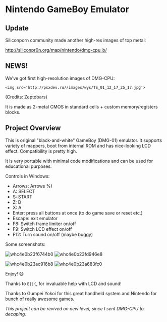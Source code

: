 # Nintendo GameBoy Emulator

## Update

Siliconporn community made another high-res images of top metal:

http://siliconpr0n.org/map/nintendo/dmg-cpu_b/

## NEWS!

We've got first high-resolution images of DMG-CPU:

```<img src='http://psxdev.ru//images/wys/TS_01_12_17_25_17.jpg'>```

(Credits: Zeptobars)

It is made as 2-metal CMOS in standard cells + custom memory/registers blocks.

## Project Overview

This is original "black-and-white" GameBoy (DMG-01) emulator.
It supports variety of mappers, boot from internal ROM and has nice-looking LCD effect.
Compatibility is pretty high.

It is very portable with minimal code modifications and can be used for educational purposes.<br>

Controls in Windows:
- Arrows: Arrows %)
- A: SELECT
- S: START
- Z: B
- X: A
- Enter: press all buttons at once (to do game save or reset etc.)
- Escape: exit emulator
- F8: Switch frame limiter on/off
- F9: Switch LCD effect on/off
- F12: Turn sound on/off (maybe buggy)

Some screenshots:

![whc4e0b23f6744b0](/imgstore/whc4e0b23f6744b0.png)
![whc4e0b23fd946e8](/imgstore/whc4e0b23fd946e8.png)

![whc4e0b23ac916b8](/imgstore/whc4e0b23ac916b8.png)
![whc4e0b23a683fc0](/imgstore/whc4e0b23a683fc0.png)

Enjoy! :smile:

Thanks to `E}|{`, for invaluable help with LCD and sound!

Thanks to Gumpei Yokoi for this great handheld system and Nintendo for bunch of really awesome games.

*This project can be revived on new level, since I sent DMG-CPU to decaping.*
